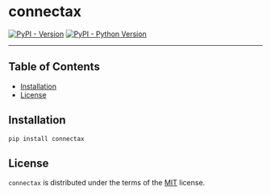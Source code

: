 # connectax

[![PyPI - Version](https://img.shields.io/pypi/v/connectax.svg)](https://pypi.org/project/connectax)
[![PyPI - Python Version](https://img.shields.io/pypi/pyversions/connectax.svg)](https://pypi.org/project/connectax)

-----

## Table of Contents

- [Installation](#installation)
- [License](#license)

## Installation

```console
pip install connectax
```

## License

`connectax` is distributed under the terms of the [MIT](https://spdx.org/licenses/MIT.html) license.
